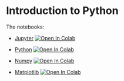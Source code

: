 # Introduction to Python

The notebooks:


- [Jupyter](https://github.com/vafaei-ar/IEC2-2019/blob/master/python/0-jupyter_notebooks.ipynb) [![Open In Colab](https://colab.research.google.com/assets/colab-badge.svg)](https://colab.research.google.com/github.com/vafaei-ar/IEC2-2019/blob/master/python/0-jupyter_notebooks.ipynb)

- [Python](https://github.com/vafaei-ar/IEC2-2019/blob/master/python/1-python_basics.ipynb) [![Open In Colab](https://colab.research.google.com/assets/colab-badge.svg)](https://colab.research.google.com/github.com/vafaei-ar/IEC2-2019/blob/master/python/1-python_basics.ipynb)

- [Numpy](https://github.com/vafaei-ar/IEC2-2019/blob/master/python/2-numpy.ipynb) [![Open In Colab](https://colab.research.google.com/assets/colab-badge.svg)](https://colab.research.google.com/github.com/vafaei-ar/IEC2-2019/blob/master/python/2-numpy.ipynb)

- [Matplotlib](https://github.com/vafaei-ar/IEC2-2019/blob/master/python/3-matplotlib.ipynb) [![Open In Colab](https://colab.research.google.com/assets/colab-badge.svg)](https://colab.research.google.com/github.com/vafaei-ar/IEC2-2019/blob/master/python/3-matplotlib.ipynb)

